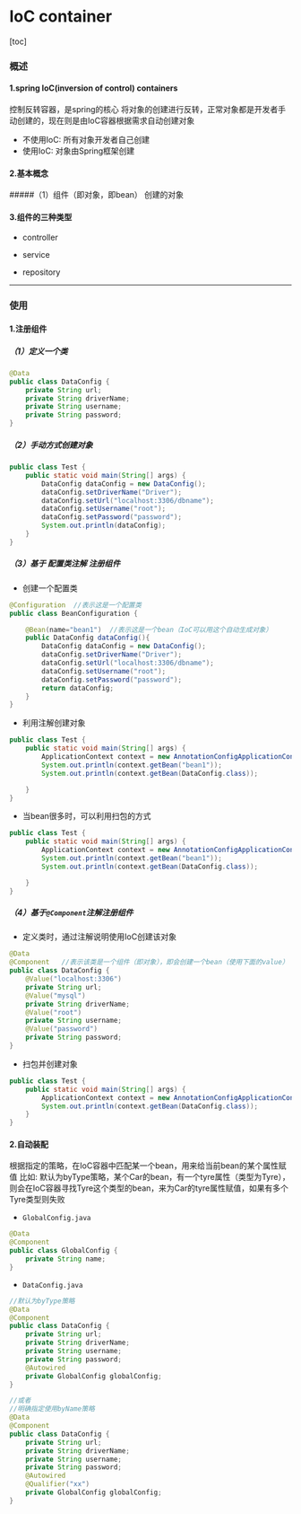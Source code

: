 # IoC container

[toc]

### 概述

#### 1.spring IoC(inversion of control) containers
控制反转容器，是spring的核心
将对象的创建进行反转，正常对象都是开发者手动创建的，现在则是由IoC容器根据需求自动创建对象
* 不使用IoC: 所有对象开发者自己创建
* 使用IoC: 对象由Spring框架创建

#### 2.基本概念

#####（1）组件（即对象，即bean）
创建的对象

#### 3.组件的三种类型

* controller

* service
* repository

***

### 使用

#### 1.注册组件

##### （1）定义一个类
```java
@Data
public class DataConfig {
    private String url;
    private String driverName;
    private String username;
    private String password;
}
```

##### （2）手动方式创建对象
```java
public class Test {
    public static void main(String[] args) {
        DataConfig dataConfig = new DataConfig();
        dataConfig.setDriverName("Driver");
        dataConfig.setUrl("localhost:3306/dbname");
        dataConfig.setUsername("root");
        dataConfig.setPassword("password");
        System.out.println(dataConfig);
    }
}

```

##### （3）基于 配置类注解 注册组件

* 创建一个配置类

```java
@Configuration  //表示这是一个配置类
public class BeanConfiguration {

    @Bean(name="bean1")  //表示这是一个bean（IoC可以用这个自动生成对象）
    public DataConfig dataConfig(){
        DataConfig dataConfig = new DataConfig();
        dataConfig.setDriverName("Driver");
        dataConfig.setUrl("localhost:3306/dbname");
        dataConfig.setUsername("root");
        dataConfig.setPassword("password");
        return dataConfig;
    }
}
```

* 利用注解创建对象
```java
public class Test {
    public static void main(String[] args) {
        ApplicationContext context = new AnnotationConfigApplicationContext(BeanConfiguration.class);
        System.out.println(context.getBean("bean1"));
        System.out.println(context.getBean(DataConfig.class));

    }
}
```

* 当bean很多时，可以利用扫包的方式
```java
public class Test {
    public static void main(String[] args) {
        ApplicationContext context = new AnnotationConfigApplicationContext("com.example");
        System.out.println(context.getBean("bean1"));
        System.out.println(context.getBean(DataConfig.class));

    }
}
```

##### （4）基于`@Component`注解注册组件

* 定义类时，通过注解说明使用IoC创建该对象
```java
@Data
@Component   //表示该类是一个组件（即对象），即会创建一个bean（使用下面的value）
public class DataConfig {
    @Value("localhost:3306")
    private String url;
    @Value("mysql")
    private String driverName;
    @Value("root")
    private String username;
    @Value("password")
    private String password;
}
```

* 扫包并创建对象
```java
public class Test {
    public static void main(String[] args) {
        ApplicationContext context = new AnnotationConfigApplicationContext("com.example");
        System.out.println(context.getBean(DataConfig.class));
    }
}

```

#### 2.自动装配
根据指定的策略，在IoC容器中匹配某一个bean，用来给当前bean的某个属性赋值
比如: 默认为byType策略，某个Car的bean，有一个tyre属性（类型为Tyre），则会在IoC容器寻找Tyre这个类型的bean，来为Car的tyre属性赋值，如果有多个Tyre类型则失败

* `GlobalConfig.java`
```java
@Data
@Component
public class GlobalConfig {
    private String name;
}
```
* `DataConfig.java`
```java
//默认为byType策略
@Data
@Component
public class DataConfig {
    private String url;
    private String driverName;
    private String username;
    private String password;
    @Autowired
    private GlobalConfig globalConfig;
}

//或者
//明确指定使用byName策略
@Data
@Component
public class DataConfig {
    private String url;
    private String driverName;
    private String username;
    private String password;
    @Autowired
    @Qualifier("xx")
    private GlobalConfig globalConfig;
}
```
